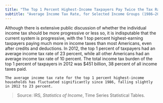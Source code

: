 ```yaml
---
title: "The Top 1 Percent Highest-Income Taxpayers Pay Twice the Tax Rate of Everyone Else"
subtitle: "Average Income Tax Rate, for Selected Income Groups (1986–2012)"
---
```

Although there is extensive public discussion of whether the individual income tax should be more progressive or less so, it is indisputable that the current system is progressive, with the 1 top percent highest-earning taxpayers paying much more in income taxes than most Americans, even after credits and deductions. In 2012, the top 1 percent of taxpayers had an average income tax rate of 23 percent, while all other Americans had an average income tax rate of 10 percent. The total income tax burden of the top 1 percent of taxpayers in 2012 was $451 billion, 38 percent of all income taxes paid.

```
The average income tax rate for the top 1 percent highest-income households has fluctuated significantly since 1986, falling slightly in 2012 to 23 percent.
```

> Source: IRS, *Statistics of Income*, Time Series Statistical Tables.

